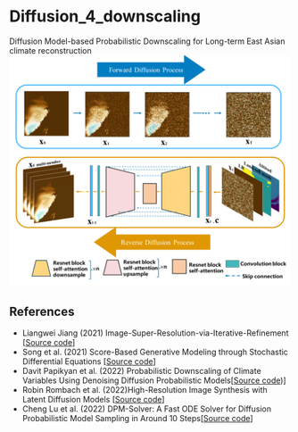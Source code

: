# Diffusion_4_downscaling

Diffusion Model-based Probabilistic Downscaling for Long-term East Asian climate reconstruction 
![image](./src.png)

## References

- Liangwei Jiang (2021) Image-Super-Resolution-via-Iterative-Refinement [[Source code](https://github.com/Janspiry/Image-Super-Resolution-via-Iterative-Refinement#readme)]
- Song et al. (2021) Score-Based Generative Modeling through Stochastic Differential Equations [[Source code](https://github.com/yang-song/score_sde_pytorch)]
- Davit Papikyan et al. (2022) Probabilistic Downscaling of Climate Variables Using Denoising Diffusion Probabilistic Models[[Source code](https://github.com/davitpapikyan/Probabilistic-Downscaling-of-Climate-Variables/))]
- Robin Rombach et al. (2022)High-Resolution Image Synthesis with Latent Diffusion Models [[Source code](https://github.com/CompVis/stable-diffusion)]
- Cheng Lu et al. (2022) DPM-Solver: A Fast ODE Solver for Diffusion Probabilistic Model Sampling in Around 10 Steps[[Source code](https://github.com/LuChengTHU/dpm-solver/)]
